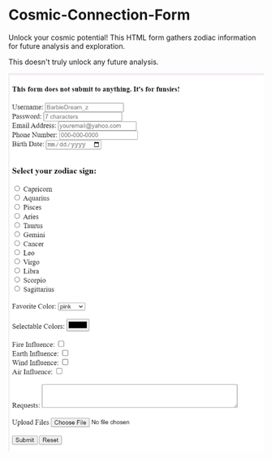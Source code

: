 # Cosmic-Connection-Form
Unlock your cosmic potential! This HTML form gathers zodiac information for future analysis and exploration.

This doesn't truly unlock any future analysis.

![alt text](image.png)